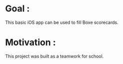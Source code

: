 # Goal :
This basic iOS app can be used to fill Boxe scorecards.

# Motivation :
This project was built as a teamwork for school.
